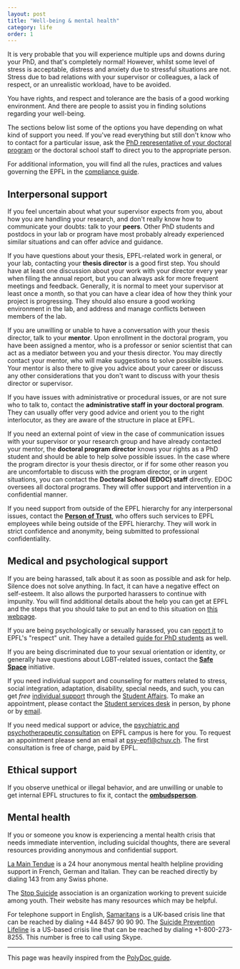 ```yaml
---
layout: post
title: "Well-being & mental health"
category: life
order: 1
---
```


It is very probable that you will experience multiple ups and downs during your PhD, and that's completely normal!
However, whilst some level of stress is acceptable, distress and anxiety due to stressful situations are not.
Stress due to bad relations with your supervisor or colleagues, a lack of respect, or an unrealistic workload, have to be avoided.

You have rights, and respect and tolerance are the basis of a good working environment. And there are people to assist you in finding solutions regarding your well-being.

The sections below list some of the options you have depending on what kind of support you need.
If you've read everything but still don't know who to contact for a particular issue,
ask the [PhD representative of your doctoral program](https://www.epfl.ch/education/phd/programs/edoc-student-representatives/) or the doctoral school staff to direct you to the appropriate person. 

For additional information, you will find all the rules, practices and values governing the EPFL in the [compliance guide](https://www.epfl.ch/about/overview/regulations-and-guidelines/compliance-guide/).


## Interpersonal support

If you feel uncertain about what your supervisor expects from you, about how you are handling your research, and don't really know how to communicate your doubts: talk to your **peers**.
Other PhD students and postdocs in your lab or program have most probably already experienced similar situations and can offer advice and guidance.

If you have questions about your thesis, EPFL-related work in general, or your lab, contacting your **thesis director** is a good first step.
You should have at least one discussion about your work with your director every year when filing the annual report, but you can always ask for more frequent meetings and feedback.
Generally, it is normal to meet your supervisor at least once a month, so that you can have a clear idea of how they think your project is progressing.
They should also ensure a good working environment in the lab, and address and manage conflicts between members of the lab.

If you are unwilling or unable to have a conversation with your thesis director, talk to your **mentor**.
Upon enrollment in the doctoral program, you have been assigned a mentor, who is a professor or senior scientist that can act as a mediator between you and your thesis director.
You may directly contact your mentor, who will make suggestions to solve possible issues.
Your mentor is also there to give you advice about your career or discuss any other considerations that you don't want to discuss with your thesis director or supervisor.

If you have issues with administrative or procedural issues, or are not sure who to talk to, contact the **administrative staff in your doctoral program**.
They can usually offer very good advice and orient you to the right interlocutor, as they are aware of the structure in place at EPFL.

If you need an external point of view in the case of communication issues with your supervisor or your research group and have already contacted your mentor,
the **doctoral program director** knows your rights as a PhD student and should be able to help solve possible issues.
In the case where the program director is your thesis director, or if for some other reason you are uncomfortable to discuss with the program director,
or in urgent situations, you can contact the **Doctoral School (EDOC) staff** directly. EDOC oversees all doctoral programs.
They will offer support and intervention in a confidential manner.

If you need support from outside of the EPFL hierarchy for any interpersonal issues, contact the [**Person of Trust**](https://www.epfl.ch/about/respect/where-to-get-help/person-of-trust-and-mediation-services/),
who offers such services to EPFL employees while being outside of the EPFL hierarchy.
They will work in strict confidence and anonymity, being submitted to professional confidentiality.


## Medical and psychological support

If you are being harassed, talk about it as soon as possible and ask for help. Silence does not solve anything. In fact, it can have a negative effect on self-esteem.
It also allows the purported harassers to continue with impunity.
You will find additional details about the help you can get at EPFL
and the steps that you should take to put an end to this situation on [this webpage](https://www.epfl.ch/about/respect/harassment-situations/where-to-get-help/for-phd-students/).

If you are being psychologically or sexually harassed, you can [report it](https://www.epfl.ch/about/respect/report-a-case/) to EPFL's "respect" unit.
They have a detailed [guide for PhD students](https://www.epfl.ch/about/respect/where-to-get-help/for-phd-students/) as well.

If you are being discriminated due to your sexual orientation or identity, or generally have questions about LGBT-related issues,
contact the [**Safe Space**](https://www.epfl.ch/about/vice-presidencies/vice-presidency-for-responsible-transformation-vpt/safe-space/) initiative.

If you need individual support and counseling for matters related to stress, social integration, adaptation, disability, special needs, and such, you can get _free_ 
[individual support](https://www.epfl.ch/education/studies/en/support-and-health/individual-support/) through
the [Student Affairs](https://www.epfl.ch/about/vice-presidencies/vice-presidencies/vice-presidency-for-education/educational-affairs/the-student-affairs-sae/).
To make an appointment, please contact the [Student services desk](https://www.epfl.ch/education/studies/en/support-and-health/student_desk/) in person, by phone or by [email](mailto:services@epfl.ch).

If you need medical support or advice, the [psychiatric and psychotherapeutic consultation](https://www.epfl.ch/education/studies/en/support-and-health/individual-support/psy-consultation-epfl/)
on EPFL campus is here for you.
To request an appointment please send an email at [psy-epfl@chuv.ch](mailto:psy-epfl@chuv.ch).
The first consultation is free of charge, paid by EPFL.


## Ethical support

If you observe unethical or illegal behavior, and are unwilling or unable to get internal EPFL structures to fix it, contact the
[**ombudsperson**](https://www.epfl.ch/about/respect/report-a-case/ombudsperson/).


## Mental health

If you or someone you know is experiencing a mental health crisis that needs immediate intervention, including suicidal thoughts, there are several resources providing anonymous and confidential support.

[La Main Tendue](https://www.143.ch/fr/) is a 24 hour anonymous mental health helpline providing support in French, German and Italian.
They can be reached directly by dialing 143 from any Swiss phone.

The [Stop Suicide](https://stopsuicide.ch/) association is an organization working to prevent suicide among youth. Their website has many resources which may be helpful.

For telephone support in English, [Samaritans](https://www.samaritans.org/) is a UK-based crisis line that can be reached by dialing +44 8457 90 90 90.
The [Suicide Prevention Lifeline](https://suicidepreventionlifeline.org/) is a US-based crisis line that can be reached by dialing +1-800-273-8255. This number is free to call using Skype.

---

This page was heavily inspired from the [PolyDoc guide](https://www.epfl.ch/campus/associations/list/polydoc/my-well-being/).
